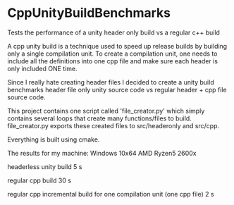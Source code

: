 # CppUnityBuildBenchmarks
Tests the performance of a unity header only build vs a regular c++ build

A cpp unity build is a technique used to speed up release builds by building only a single compilation unit.
To create a compilation unit, one needs to include all the definitions into one cpp file and make sure each header is only included ONE time.

Since I really hate creating header files I decided to create a unity build benchmarks header file only unity source code vs regular header + cpp file source code.

This project contains one script called 'file_creator.py' which simply contains several loops that create many functions/files to build. file_creator.py exports these created files to src/headeronly and src/cpp.

Everything is built using cmake. 

The results for my machine: Windows 10x64 AMD Ryzen5 2600x

headerless unity build
5 s

regular cpp build
30 s

regular cpp incremental build for one compilation unit (one cpp file)
2 s

